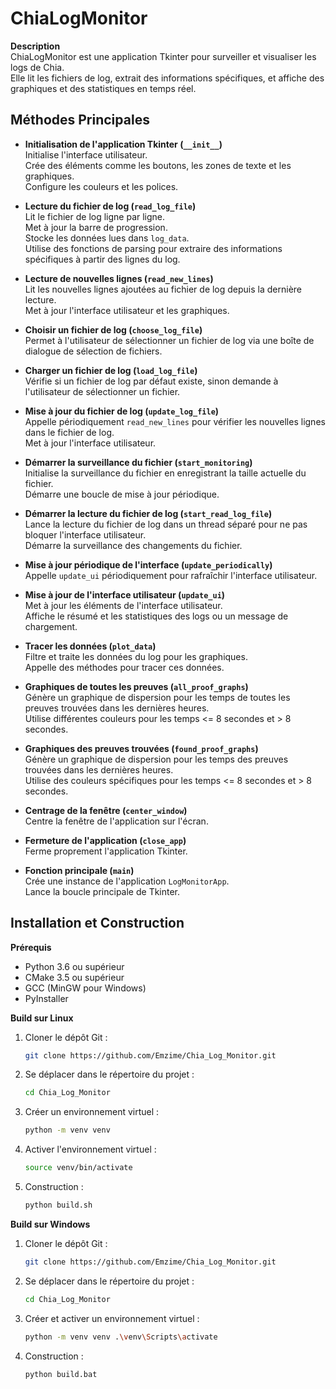 # ChiaLogMonitor

**Description**  
ChiaLogMonitor est une application Tkinter pour surveiller et visualiser les logs de Chia.  
Elle lit les fichiers de log, extrait des informations spécifiques, et affiche des graphiques et des statistiques en temps réel.



## Méthodes Principales

- **Initialisation de l'application Tkinter (`__init__`)**  
  Initialise l'interface utilisateur.  
  Crée des éléments comme les boutons, les zones de texte et les graphiques.  
  Configure les couleurs et les polices.

- **Lecture du fichier de log (`read_log_file`)**  
  Lit le fichier de log ligne par ligne.  
  Met à jour la barre de progression.  
  Stocke les données lues dans `log_data`.  
  Utilise des fonctions de parsing pour extraire des informations spécifiques à partir des lignes du log.

- **Lecture de nouvelles lignes (`read_new_lines`)**  
  Lit les nouvelles lignes ajoutées au fichier de log depuis la dernière lecture.  
  Met à jour l'interface utilisateur et les graphiques.

- **Choisir un fichier de log (`choose_log_file`)**  
  Permet à l'utilisateur de sélectionner un fichier de log via une boîte de dialogue de sélection de fichiers.

- **Charger un fichier de log (`load_log_file`)**  
  Vérifie si un fichier de log par défaut existe, sinon demande à l'utilisateur de sélectionner un fichier.

- **Mise à jour du fichier de log (`update_log_file`)**  
  Appelle périodiquement `read_new_lines` pour vérifier les nouvelles lignes dans le fichier de log.  
  Met à jour l'interface utilisateur.

- **Démarrer la surveillance du fichier (`start_monitoring`)**  
  Initialise la surveillance du fichier en enregistrant la taille actuelle du fichier.  
  Démarre une boucle de mise à jour périodique.

- **Démarrer la lecture du fichier de log (`start_read_log_file`)**  
  Lance la lecture du fichier de log dans un thread séparé pour ne pas bloquer l'interface utilisateur.  
  Démarre la surveillance des changements du fichier.

- **Mise à jour périodique de l'interface (`update_periodically`)**  
  Appelle `update_ui` périodiquement pour rafraîchir l'interface utilisateur.

- **Mise à jour de l'interface utilisateur (`update_ui`)**  
  Met à jour les éléments de l'interface utilisateur.  
  Affiche le résumé et les statistiques des logs ou un message de chargement.

- **Tracer les données (`plot_data`)**  
  Filtre et traite les données du log pour les graphiques.  
  Appelle des méthodes pour tracer ces données.

- **Graphiques de toutes les preuves (`all_proof_graphs`)**  
  Génère un graphique de dispersion pour les temps de toutes les preuves trouvées dans les dernières heures.  
  Utilise différentes couleurs pour les temps <= 8 secondes et > 8 secondes.

- **Graphiques des preuves trouvées (`found_proof_graphs`)**  
  Génère un graphique de dispersion pour les temps des preuves trouvées dans les dernières heures.  
  Utilise des couleurs spécifiques pour les temps <= 8 secondes et > 8 secondes.

- **Centrage de la fenêtre (`center_window`)**  
  Centre la fenêtre de l'application sur l'écran.

- **Fermeture de l'application (`close_app`)**  
  Ferme proprement l'application Tkinter.

- **Fonction principale (`main`)**  
  Crée une instance de l'application `LogMonitorApp`.  
  Lance la boucle principale de Tkinter.



## Installation et Construction

**Prérequis**  
- Python 3.6 ou supérieur  
- CMake 3.5 ou supérieur  
- GCC (MinGW pour Windows)  
- PyInstaller


**Build sur Linux**  
1. Cloner le dépôt Git :  
   ```bash
   git clone https://github.com/Emzime/Chia_Log_Monitor.git
2. Se déplacer dans le répertoire du projet :
   ```bash
   cd Chia_Log_Monitor       
3. Créer un environnement virtuel :
   ```bash
   python -m venv venv       
4. Activer l'environnement virtuel :
   ```bash
   source venv/bin/activate       
5. Construction :
   ```bash
   python build.sh


**Build sur Windows**  
1. Cloner le dépôt Git :  
   ```bash
   git clone https://github.com/Emzime/Chia_Log_Monitor.git       
2. Se déplacer dans le répertoire du projet :
   ```bash
   cd Chia_Log_Monitor
3. Créer et activer un environnement virtuel :
   ```bash
   python -m venv venv .\venv\Scripts\activate
4. Construction :
   ```bash
   python build.bat
